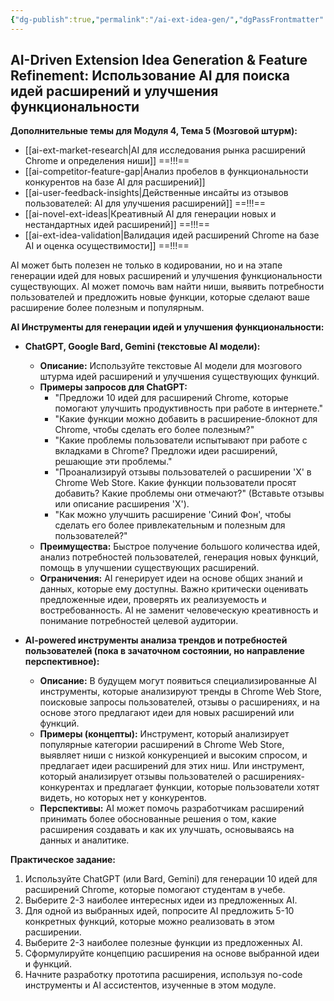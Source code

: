 ```yaml
---
{"dg-publish":true,"permalink":"/ai-ext-idea-gen/","dgPassFrontmatter":true}
---
```



## AI-Driven Extension Idea Generation & Feature Refinement: Использование AI для поиска идей расширений и улучшения функциональности


**Дополнительные темы для Модуля 4, Тема 5 (Мозговой штурм):**

*   [[ai-ext-market-research\|AI для исследования рынка расширений Chrome и определения ниши]]  ==!!!==
*   [[ai-competitor-feature-gap\|Анализ пробелов в функциональности конкурентов на базе AI для расширений]]
*   [[ai-user-feedback-insights\|Действенные инсайты из отзывов пользователей: AI для улучшения расширений]]  ==!!!==
*   [[ai-novel-ext-ideas\|Креативный AI для генерации новых и нестандартных идей расширений]]  ==!!!==
*   [[ai-ext-idea-validation\|Валидация идей расширений Chrome на базе AI и оценка осуществимости]]  ==!!!==

AI может быть полезен не только в кодировании, но и на этапе генерации идей для новых расширений и улучшения функциональности существующих. AI может помочь вам найти ниши, выявить потребности пользователей и предложить новые функции, которые сделают ваше расширение более полезным и популярным.

**AI Инструменты для генерации идей и улучшения функциональности:**

*   **ChatGPT, Google Bard, Gemini (текстовые AI модели):**
    *   **Описание:**  Используйте текстовые AI модели для мозгового штурма идей расширений и улучшения существующих функций.
    *   **Примеры запросов для ChatGPT:**
        *   "Предложи 10 идей для расширений Chrome, которые помогают улучшить продуктивность при работе в интернете."
        *   "Какие функции можно добавить в расширение-блокнот для Chrome, чтобы сделать его более полезным?"
        *   "Какие проблемы пользователи испытывают при работе с вкладками в Chrome? Предложи идеи расширений, решающие эти проблемы."
        *   "Проанализируй отзывы пользователей о расширении 'X' в Chrome Web Store. Какие функции пользователи просят добавить? Какие проблемы они отмечают?" (Вставьте отзывы или описание расширения 'X').
        *   "Как можно улучшить расширение 'Синий Фон', чтобы сделать его более привлекательным и полезным для пользователей?"
    *   **Преимущества:**  Быстрое получение большого количества идей, анализ потребностей пользователей, генерация новых функций, помощь в улучшении существующих расширений.
    *   **Ограничения:**  AI генерирует идеи на основе общих знаний и данных, которые ему доступны. Важно критически оценивать предложенные идеи, проверять их реализуемость и востребованность. AI не заменит человеческую креативность и понимание потребностей целевой аудитории.

*   **AI-powered инструменты анализа трендов и потребностей пользователей (пока в зачаточном состоянии, но направление перспективное):**
    *   **Описание:**  В будущем могут появиться специализированные AI инструменты, которые анализируют тренды в Chrome Web Store, поисковые запросы пользователей, отзывы о расширениях, и на основе этого предлагают идеи для новых расширений или функций.
    *   **Примеры (концепты):**  Инструмент, который анализирует популярные категории расширений в Chrome Web Store, выявляет ниши с низкой конкуренцией и высоким спросом, и предлагает идеи расширений для этих ниш. Или инструмент, который анализирует отзывы пользователей о расширениях-конкурентах и предлагает функции, которые пользователи хотят видеть, но которых нет у конкурентов.
    *   **Перспективы:**  AI может помочь разработчикам расширений принимать более обоснованные решения о том, какие расширения создавать и как их улучшать, основываясь на данных и аналитике.

**Практическое задание:**

1.  Используйте ChatGPT (или Bard, Gemini) для генерации 10 идей для расширений Chrome, которые помогают студентам в учебе.
2.  Выберите 2-3 наиболее интересных идеи из предложенных AI.
3.  Для одной из выбранных идей, попросите AI предложить 5-10 конкретных функций, которые можно реализовать в этом расширении.
4.  Выберите 2-3 наиболее полезные функции из предложенных AI.
5.  Сформулируйте концепцию расширения на основе выбранной идеи и функций.
6.  Начните разработку прототипа расширения, используя no-code инструменты и AI ассистентов, изученные в этом модуле.
